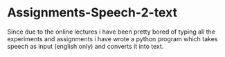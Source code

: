 # Assignments-Speech-2-text

Since due to the online lectures i have been pretty bored of typing all the experiments and assignments i have wrote a python program which takes speech as input (english only) and converts it into text.
